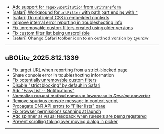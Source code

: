 - [Add support for `regexSubstitution` from `uritransform`](https://github.com/gorhill/uBlock/commit/fad0af591f)
- [[safari] Workaround for `urlFilter` with path part ending with `^`](https://github.com/gorhill/uBlock/commit/5957656a5b)
- [[safari] Do not inject CSS in embedded contexts](https://github.com/gorhill/uBlock/commit/4d2cfd1487)
- [Improve internal error reporting in troubleshooting info](https://github.com/gorhill/uBlock/commit/25d9964b1e)
- [Fix unremovable custom filters created using older versions](https://github.com/gorhill/uBlock/commit/d54c4a7052)
- [Fix custom filter list being unscrollable](https://github.com/gorhill/uBlock/commit/718b3cdb97)
- [[safari] Change Safari toolbar icon to an outlined version](https://github.com/gorhill/uBlock/commit/e6a8c87e0e) by [@uncw](https://github.com/uncw)

----------

## uBOLite_2025.812.1339

- [Fix target URL when reporting from a strict-blocked page](https://github.com/gorhill/uBlock/commit/18f9acd844)
- [Share console error in troubleshooting information](https://github.com/gorhill/uBlock/commit/28ea00fd11)
- [Fix potentially unremovable custom filters](https://github.com/gorhill/uBlock/commit/a1a5f3690f)
- [Disable "strict blocking" by default in Safari](https://github.com/gorhill/uBlock/commit/19a3de901c)
- [Add "EasyList -- Notifications"](https://github.com/gorhill/uBlock/commit/cf70f2abbc)
- [Normalize request method names to lowercase in _Develop_ converter](https://github.com/gorhill/uBlock/commit/b9956a8d18)
- [Remove spurious console message in content script](https://github.com/gorhill/uBlock/commit/dfa47baddf)
- [Propagate DNR API errors to "Filter lists" pane](https://github.com/gorhill/uBlock/commit/93206e3241)
- [Fix browser permissions scanning at launch](https://github.com/gorhill/uBlock/commit/e645fe7468)
- [Add spinner as visual feedback when rulesets are being registered](https://github.com/gorhill/uBlock/commit/b6829698cc)
- [Prevent scrolling taking over moving dialog in picker](https://github.com/gorhill/uBlock/commit/2d2de3a53b)

----------
